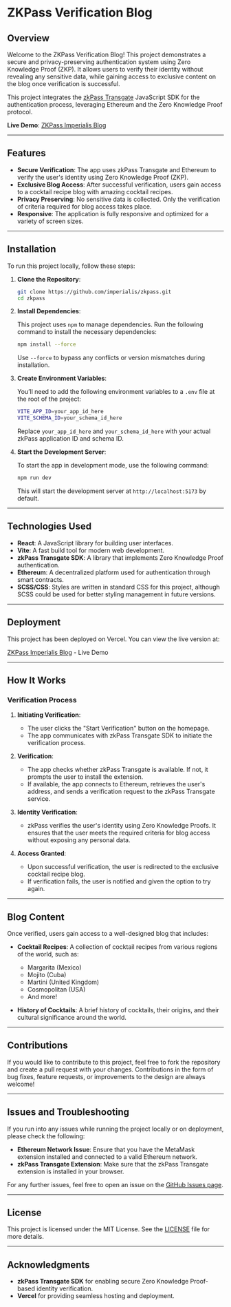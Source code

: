 # ZKPass Verification Blog

## Overview

Welcome to the ZKPass Verification Blog! This project demonstrates a secure and privacy-preserving authentication system using Zero Knowledge Proof (ZKP). It allows users to verify their identity without revealing any sensitive data, while gaining access to exclusive content on the blog once verification is successful.

This project integrates the [zkPass Transgate](https://zkpass.com) JavaScript SDK for the authentication process, leveraging Ethereum and the Zero Knowledge Proof protocol.

**Live Demo**: [ZKPass Imperialis Blog](https://zkpass-imperialis-projects.vercel.app)

---

## Features

- **Secure Verification**: The app uses zkPass Transgate and Ethereum to verify the user's identity using Zero Knowledge Proof (ZKP).
- **Exclusive Blog Access**: After successful verification, users gain access to a cocktail recipe blog with amazing cocktail recipes.
- **Privacy Preserving**: No sensitive data is collected. Only the verification of criteria required for blog access takes place.
- **Responsive**: The application is fully responsive and optimized for a variety of screen sizes.

---

## Installation

To run this project locally, follow these steps:

1. **Clone the Repository**:

   ```bash
   git clone https://github.com/imperialis/zkpass.git
   cd zkpass
   ```

2. **Install Dependencies**:

   This project uses `npm` to manage dependencies. Run the following command to install the necessary dependencies:

   ```bash
   npm install --force
   ```

   Use `--force` to bypass any conflicts or version mismatches during installation.

3. **Create Environment Variables**:

   You’ll need to add the following environment variables to a `.env` file at the root of the project:

   ```bash
   VITE_APP_ID=your_app_id_here
   VITE_SCHEMA_ID=your_schema_id_here
   ```

   Replace `your_app_id_here` and `your_schema_id_here` with your actual zkPass application ID and schema ID.

4. **Start the Development Server**:

   To start the app in development mode, use the following command:

   ```bash
   npm run dev
   ```

   This will start the development server at `http://localhost:5173` by default.

---

## Technologies Used

- **React**: A JavaScript library for building user interfaces.
- **Vite**: A fast build tool for modern web development.
- **zkPass Transgate SDK**: A library that implements Zero Knowledge Proof authentication.
- **Ethereum**: A decentralized platform used for authentication through smart contracts.
- **SCSS/CSS**: Styles are written in standard CSS for this project, although SCSS could be used for better styling management in future versions.

---

## Deployment

This project has been deployed on Vercel. You can view the live version at:

[ZKPass Imperialis Blog](https://zkpass-imperialis-projects.vercel.app) - Live Demo

---

## How It Works

### Verification Process

1. **Initiating Verification**:
   - The user clicks the "Start Verification" button on the homepage.
   - The app communicates with zkPass Transgate SDK to initiate the verification process.

2. **Verification**:
   - The app checks whether zkPass Transgate is available. If not, it prompts the user to install the extension.
   - If available, the app connects to Ethereum, retrieves the user's address, and sends a verification request to the zkPass Transgate service.

3. **Identity Verification**:
   - zkPass verifies the user's identity using Zero Knowledge Proofs. It ensures that the user meets the required criteria for blog access without exposing any personal data.

4. **Access Granted**:
   - Upon successful verification, the user is redirected to the exclusive cocktail recipe blog.
   - If verification fails, the user is notified and given the option to try again.

---

## Blog Content

Once verified, users gain access to a well-designed blog that includes:

- **Cocktail Recipes**: A collection of cocktail recipes from various regions of the world, such as:
  - Margarita (Mexico)
  - Mojito (Cuba)
  - Martini (United Kingdom)
  - Cosmopolitan (USA)
  - And more!

- **History of Cocktails**: A brief history of cocktails, their origins, and their cultural significance around the world.

---

## Contributions

If you would like to contribute to this project, feel free to fork the repository and create a pull request with your changes. Contributions in the form of bug fixes, feature requests, or improvements to the design are always welcome!

---

## Issues and Troubleshooting

If you run into any issues while running the project locally or on deployment, please check the following:

- **Ethereum Network Issue**: Ensure that you have the MetaMask extension installed and connected to a valid Ethereum network.
- **zkPass Transgate Extension**: Make sure that the zkPass Transgate extension is installed in your browser.

For any further issues, feel free to open an issue on the [GitHub Issues page](https://github.com/imperialis/zkpass/issues).

---

## License

This project is licensed under the MIT License. See the [LICENSE](./LICENSE) file for more details.

---

## Acknowledgments

- **zkPass Transgate SDK** for enabling secure Zero Knowledge Proof-based identity verification.
- **Vercel** for providing seamless hosting and deployment.
```
